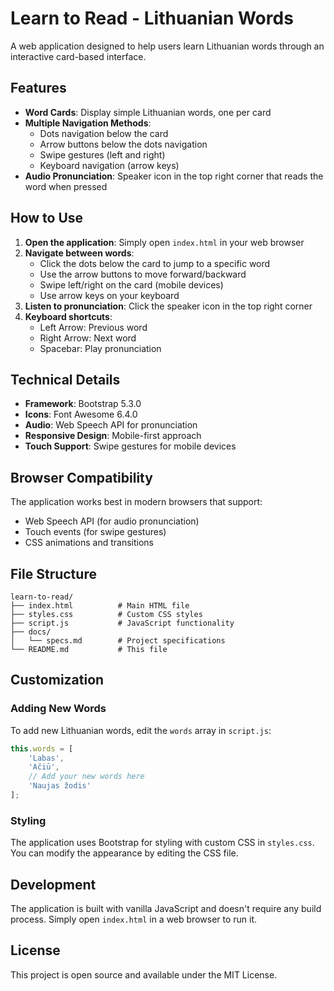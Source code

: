 # Learn to Read - Lithuanian Words

A web application designed to help users learn Lithuanian words through an interactive card-based interface.

## Features

- **Word Cards**: Display simple Lithuanian words, one per card
- **Multiple Navigation Methods**:
  - Dots navigation below the card
  - Arrow buttons below the dots navigation
  - Swipe gestures (left and right)
  - Keyboard navigation (arrow keys)
- **Audio Pronunciation**: Speaker icon in the top right corner that reads the word when pressed

## How to Use

1. **Open the application**: Simply open `index.html` in your web browser
2. **Navigate between words**:
   - Click the dots below the card to jump to a specific word
   - Use the arrow buttons to move forward/backward
   - Swipe left/right on the card (mobile devices)
   - Use arrow keys on your keyboard
3. **Listen to pronunciation**: Click the speaker icon in the top right corner
4. **Keyboard shortcuts**:
   - Left Arrow: Previous word
   - Right Arrow: Next word
   - Spacebar: Play pronunciation

## Technical Details

- **Framework**: Bootstrap 5.3.0
- **Icons**: Font Awesome 6.4.0
- **Audio**: Web Speech API for pronunciation
- **Responsive Design**: Mobile-first approach
- **Touch Support**: Swipe gestures for mobile devices

## Browser Compatibility

The application works best in modern browsers that support:
- Web Speech API (for audio pronunciation)
- Touch events (for swipe gestures)
- CSS animations and transitions

## File Structure

```
learn-to-read/
├── index.html          # Main HTML file
├── styles.css          # Custom CSS styles
├── script.js           # JavaScript functionality
├── docs/
│   └── specs.md        # Project specifications
└── README.md           # This file
```

## Customization

### Adding New Words

To add new Lithuanian words, edit the `words` array in `script.js`:

```javascript
this.words = [
    'Labas',
    'Ačiū',
    // Add your new words here
    'Naujas žodis'
];
```

### Styling

The application uses Bootstrap for styling with custom CSS in `styles.css`. You can modify the appearance by editing the CSS file.

## Development

The application is built with vanilla JavaScript and doesn't require any build process. Simply open `index.html` in a web browser to run it.

## License

This project is open source and available under the MIT License. 